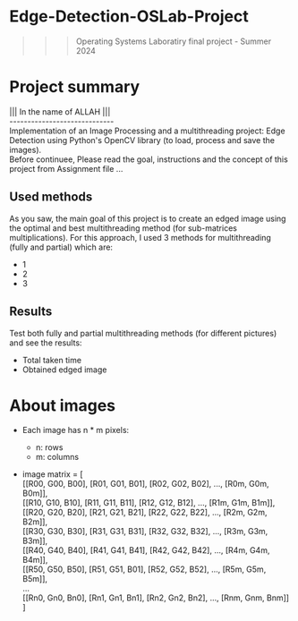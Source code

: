 ﻿# Edge-Detection-OSLab-Project
>>> Operating Systems Laboratiry final project - Summer 2024

# Project summary
||| In the name of ALLAH ||| <br />
----------------------------- <br />
Implementation of an Image Processing and a multithreading project: Edge Detection using Python's OpenCV library (to load, process and save the images). <br />
Before continuee, Please read the goal, instructions and the concept of this project from Assignment file ... <br />

## Used methods
As you saw, the main goal of this project is to create an edged image using the optimal and best multithreading method (for sub-matrices multiplications). For this approach, I used 3 methods for multithreading (fully and partial) which are:
- 1
- 2
- 3

## Results
Test both fully and partial multithreading methods (for different pictures) and see the results:
- Total taken time
- Obtained edged image

# About images
- Each image has n * m pixels:
  - n: rows
  - m: columns 

- image matrix = [ <br />
  [[R00, G00, B00], [R01, G01, B01], [R02, G02, B02], ..., [R0m, G0m, B0m]], <br />
  [[R10, G10, B10], [R11, G11, B11], [R12, G12, B12], ..., [R1m, G1m, B1m]], <br />
  [[R20, G20, B20], [R21, G21, B21], [R22, G22, B22], ..., [R2m, G2m, B2m]], <br />
  [[R30, G30, B30], [R31, G31, B31], [R32, G32, B32], ..., [R3m, G3m, B3m]], <br />
  [[R40, G40, B40], [R41, G41, B41], [R42, G42, B42], ..., [R4m, G4m, B4m]], <br />
  [[R50, G50, B50], [R51, G51, B01], [R52, G52, B52], ..., [R5m, G5m, B5m]], <br />
  ... <br />
  [[Rn0, Gn0, Bn0], [Rn1, Gn1, Bn1], [Rn2, Gn2, Bn2], ..., [Rnm, Gnm, Bnm]] <br />
  ] <br />
